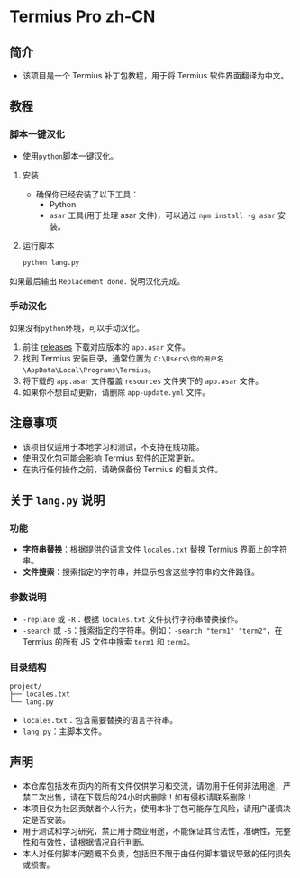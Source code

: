 # Termius Pro zh-CN

## 简介

- 该项目是一个 Termius 补丁包教程，用于将 Termius 软件界面翻译为中文。

## 教程

### 脚本一键汉化

- 使用`python`脚本一键汉化。

1. 安装

   - 确保你已经安装了以下工具：
     - Python
     - `asar` 工具(用于处理 asar 文件)，可以通过 `npm install -g asar` 安装。

2. 运行脚本
    ```sh
    python lang.py
    ```

如果最后输出 `Replacement done.` 说明汉化完成。

### 手动汉化

如果没有`python`环境，可以手动汉化。

1. 前往 [releases](https://github.com/ArcSurge/Termius-Pro-zh_CN/releases) 下载对应版本的 `app.asar` 文件。
2. 找到 Termius 安装目录，通常位置为 `C:\Users\你的用户名\AppData\Local\Programs\Termius`。
3. 将下载的 `app.asar` 文件覆盖 `resources` 文件夹下的 `app.asar` 文件。
4. 如果你不想自动更新，请删除 `app-update.yml` 文件。

## 注意事项

- 该项目仅适用于本地学习和测试，不支持在线功能。
- 使用汉化包可能会影响 Termius 软件的正常更新。
- 在执行任何操作之前，请确保备份 Termius 的相关文件。

## 关于 `lang.py` 说明

### 功能

- **字符串替换**：根据提供的语言文件 `locales.txt` 替换 Termius 界面上的字符串。
- **文件搜索**：搜索指定的字符串，并显示包含这些字符串的文件路径。

### 参数说明

- `-replace` 或 `-R`：根据 `locales.txt` 文件执行字符串替换操作。
- `-search` 或 `-S`：搜索指定的字符串。例如：`-search "term1" "term2"`，在 Termius 的所有 JS 文件中搜索 `term1` 和 `term2`。

### 目录结构

```
project/
├── locales.txt
└── lang.py
```

- `locales.txt`：包含需要替换的语言字符串。
- `lang.py`：主脚本文件。

## 声明

- 本仓库包括发布页内的所有文件仅供学习和交流，请勿用于任何非法用途，严禁二次出售，请在下载后的24小时内删除！如有侵权请联系删除！
- 本项目仅为社区贡献者个人行为，使用本补丁包可能存在风险，请用户谨慎决定是否安装。
- 用于测试和学习研究，禁止用于商业用途，不能保证其合法性，准确性，完整性和有效性，请根据情况自行判断。
- 本人对任何脚本问题概不负责，包括但不限于由任何脚本错误导致的任何损失或损害。